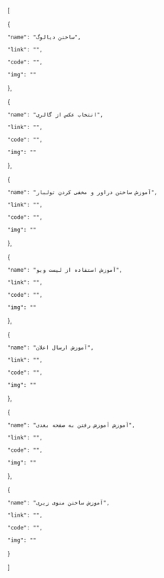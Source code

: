 [

  {

    "name": "ساختن دیالوگ",

    "link": "",

    "code": "",

    "img": ""

  },

  {

    "name": "انتخاب عکس از گالری",

    "link": "",

    "code": "",

    "img": ""

  },

  {

    "name": "آموزش ساختن دراور و مخفی کردن تولبار",

    "link": "",

    "code": "",

    "img": ""

  },

  {

    "name": "آموزش استفاده از لیست ویو",

    "link": "",

    "code": "",

    "img": ""

  },

  {

    "name": "آموزش ارسال اعلان",

    "link": "",

    "code": "",

    "img": ""

  },

  {

    "name": "آموزش آموزش رفتن به صفحه بعدی",

    "link": "",

    "code": "",

    "img": ""

  },

  {

    "name": "آموزش ساختن منوی زیری",

    "link": "",

    "code": "",

    "img": ""

  }

]
